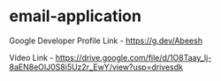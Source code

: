 # email-application

Google Developer Profile Link - https://g.dev/Abeesh


Video Link - https://drive.google.com/file/d/1O8Taay_lj-8aEN8eOIJ0S8i5Uz2r_EwY/view?usp=drivesdk
